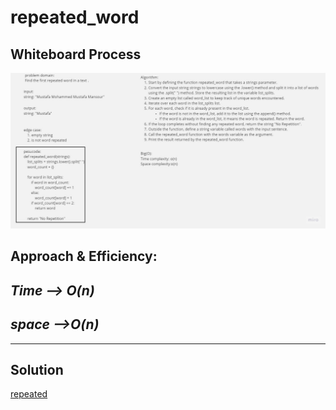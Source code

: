 # repeated_word

## Whiteboard Process

![Class 31](./Repeat_CC31.jpg)


## Approach & Efficiency:
***Time --> O(n)*** 
---

***space -->O(n)*** 
---

---

## Solution

[repeated](./repeated_word.py)